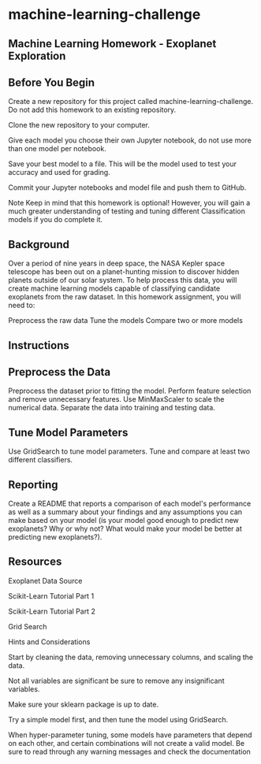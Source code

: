 # machine-learning-challenge

Machine Learning Homework - Exoplanet Exploration
----------------

Before You Begin
----------------------

Create a new repository for this project called machine-learning-challenge. Do not add this homework to an existing repository.


Clone the new repository to your computer.


Give each model you choose their own Jupyter notebook, do not use more than one model per notebook.


Save your best model to a file. This will be the model used to test your accuracy and used for grading.


Commit your Jupyter notebooks and model file and push them to GitHub.



Note
Keep in mind that this homework is optional! However, you will gain a much greater understanding of testing and tuning different Classification models if you do complete it.

Background
---------------------
Over a period of nine years in deep space, the NASA Kepler space telescope has been out on a planet-hunting mission to discover hidden planets outside of our solar system.
To help process this data, you will create machine learning models capable of classifying candidate exoplanets from the raw dataset.
In this homework assignment, you will need to:

Preprocess the raw data
Tune the models
Compare two or more models



Instructions
---------------------
Preprocess the Data
------------------
Preprocess the dataset prior to fitting the model.
Perform feature selection and remove unnecessary features.
Use MinMaxScaler to scale the numerical data.
Separate the data into training and testing data.


Tune Model Parameters
--------------------
Use GridSearch to tune model parameters.
Tune and compare at least two different classifiers.


Reporting
-----------------------
Create a README that reports a comparison of each model's performance as well as a summary about your findings and any assumptions you can make based on your model (is your model good enough to predict new exoplanets? Why or why not? What would make your model be better at predicting new exoplanets?).



Resources
----------------------------

Exoplanet Data Source


Scikit-Learn Tutorial Part 1


Scikit-Learn Tutorial Part 2


Grid Search




Hints and Considerations


Start by cleaning the data, removing unnecessary columns, and scaling the data.


Not all variables are significant be sure to remove any insignificant variables.


Make sure your sklearn package is up to date.


Try a simple model first, and then tune the model using GridSearch.


When hyper-parameter tuning, some models have parameters that depend on each other, and certain combinations will not create a valid model. Be sure to read through any warning messages and check the documentation
